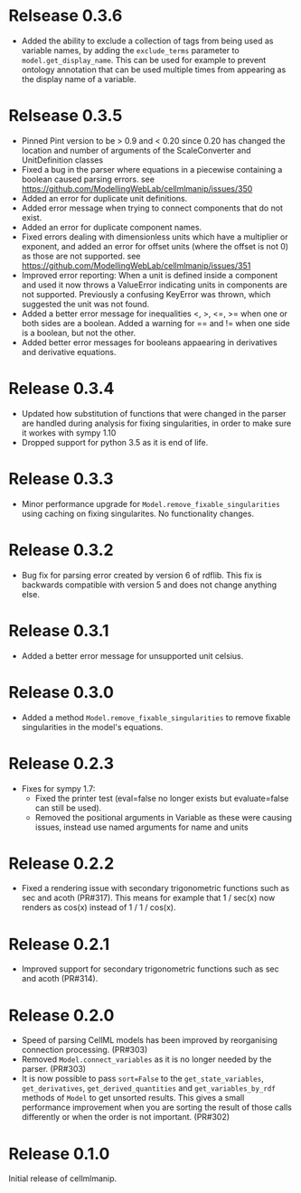 # Relsease 0.3.6
- Added the ability to exclude a collection of tags from being used as variable names, by adding the `exclude_terms` parameter to  `model.get_display_name`. This can be used for example to prevent ontology annotation that can be used multiple times from appearing as the display name of a variable.

# Relsease 0.3.5
- Pinned Pint version to be > 0.9 and < 0.20 since 0.20 has changed the location and number of arguments of the ScaleConverter and UnitDefinition classes
- Fixed a bug in the parser where equations in a piecewise containing a boolean caused parsing errors.
  see https://github.com/ModellingWebLab/cellmlmanip/issues/350
- Added an error for duplicate unit definitions.
- Added error message when trying to connect components that do not exist.
- Added an error for duplicate component names.
- Fixed errors dealing with dimensionless units which have a multiplier or exponent, and added an error for offset units (where the offset is not 0) as those are not supported.
  see https://github.com/ModellingWebLab/cellmlmanip/issues/351
- Improved error reporting: When a unit is defined inside a component and used it now throws a ValueError indicating units in components are not supported. Previously a confusing KeyError was thrown, which suggested the unit was not found. 
- Added a better error message for inequalities <, >, <=, >= when one or both sides are a boolean. Added a warning for == and != when one side is a boolean, but not the other.
- Added better error messages for booleans appaearing in derivatives and derivative equations.

# Release 0.3.4
- Updated how substitution of functions that were changed in the parser are handled during analysis for fixing singularities, in order to make sure it workes with sympy 1.10
- Dropped support for python 3.5 as it is end of life.

# Release 0.3.3
- Minor performance upgrade for `Model.remove_fixable_singularities` using caching on fixing singularites. No functionality changes.

# Release 0.3.2
- Bug fix for parsing error created by version 6 of rdflib. This fix is backwards compatible with version 5 and does not change anything else.
 
# Release 0.3.1
- Added a better error message for unsupported unit celsius.

# Release 0.3.0
- Added a method `Model.remove_fixable_singularities` to remove fixable singularities in the model's equations.

# Release 0.2.3
- Fixes for sympy 1.7: 
    - Fixed the printer test (eval=false no longer exists but evaluate=false can still be used). 
    - Removed the positional arguments in Variable as these were causing issues, instead use named arguments for name and units

# Release 0.2.2
- Fixed a rendering issue with secondary trigonometric functions such as sec and acoth (PR#317). This means for example that 1 / sec(x) now renders as cos(x) instead of 1 / 1 / cos(x).

# Release 0.2.1
- Improved support for secondary trigonometric functions such as sec and acoth (PR#314).

# Release 0.2.0
- Speed of parsing CellML models has been improved by reorganising connection processing. (PR#303)
- Removed `Model.connect_variables` as it is no longer needed by the parser. (PR#303)
- It is now possible to pass `sort=False` to the `get_state_variables`, `get_derivatives`, `get_derived_quantities` and `get_variables_by_rdf` methods of `Model` to get unsorted results. This gives a small performance improvement when you are sorting the result of those calls differently or when the order is not important. (PR#302)

# Release 0.1.0
Initial release of cellmlmanip.
